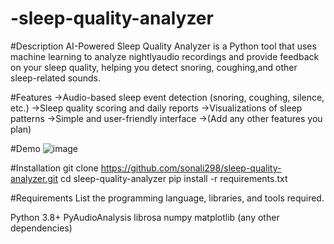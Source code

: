 # -sleep-quality-analyzer

#Description
AI-Powered Sleep Quality Analyzer is a Python tool that uses machine learning to 
analyze nightlyaudio recordings and provide feedback on your sleep quality, helping
you detect snoring, coughing,and other sleep-related sounds.

#Features
->Audio-based sleep event detection (snoring, coughing, silence, etc.)
->Sleep quality scoring and daily reports
->Visualizations of sleep patterns
->Simple and user-friendly interface
->(Add any other features you plan)

#Demo
![image](https://github.com/user-attachments/assets/77e6f4b6-8600-42ba-b7c4-f56bad97ee3d)



#Installation
git clone https://github.com/sonali298/sleep-quality-analyzer.git
cd sleep-quality-analyzer
pip install -r requirements.txt


#Requirements
List the programming language, libraries, and tools required.

Python 3.8+
PyAudioAnalysis
librosa
numpy
matplotlib
(any other dependencies)

